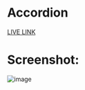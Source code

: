 # Accordion
[LIVE LINK](https://alokverma-accordion.netlify.app)

# Screenshot:

![image](https://github.com/alokVerma749/Accordion/assets/87599400/7f5e0f25-1a76-490a-b0ce-c16ff0763edb)

